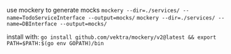 use mockery to generate mocks
`mockery --dir=./services/ --name=TodoServiceInterface --output=mocks/`
`mockery --dir=./services/ --name=DBInterface --output=mocks/`

install with:
`go install github.com/vektra/mockery/v2@latest && export PATH=$PATH:$(go env GOPATH)/bin`
